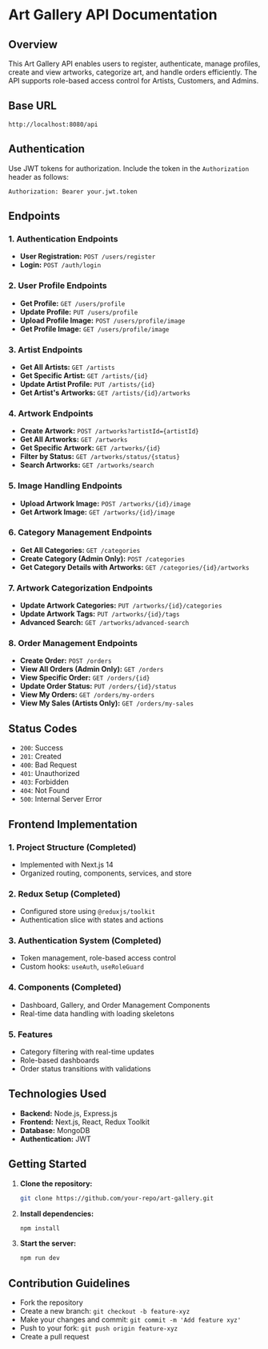 # Art Gallery API Documentation

## Overview
This Art Gallery API enables users to register, authenticate, manage profiles, create and view artworks, categorize art, and handle orders efficiently. The API supports role-based access control for Artists, Customers, and Admins.

## Base URL
```
http://localhost:8080/api
```

## Authentication
Use JWT tokens for authorization. Include the token in the `Authorization` header as follows:
```
Authorization: Bearer your.jwt.token
```

## Endpoints

### 1. **Authentication Endpoints**
- **User Registration:** `POST /users/register`
- **Login:** `POST /auth/login`

### 2. **User Profile Endpoints**
- **Get Profile:** `GET /users/profile`
- **Update Profile:** `PUT /users/profile`
- **Upload Profile Image:** `POST /users/profile/image`
- **Get Profile Image:** `GET /users/profile/image`

### 3. **Artist Endpoints**
- **Get All Artists:** `GET /artists`
- **Get Specific Artist:** `GET /artists/{id}`
- **Update Artist Profile:** `PUT /artists/{id}`
- **Get Artist's Artworks:** `GET /artists/{id}/artworks`

### 4. **Artwork Endpoints**
- **Create Artwork:** `POST /artworks?artistId={artistId}`
- **Get All Artworks:** `GET /artworks`
- **Get Specific Artwork:** `GET /artworks/{id}`
- **Filter by Status:** `GET /artworks/status/{status}`
- **Search Artworks:** `GET /artworks/search`

### 5. **Image Handling Endpoints**
- **Upload Artwork Image:** `POST /artworks/{id}/image`
- **Get Artwork Image:** `GET /artworks/{id}/image`

### 6. **Category Management Endpoints**
- **Get All Categories:** `GET /categories`
- **Create Category (Admin Only):** `POST /categories`
- **Get Category Details with Artworks:** `GET /categories/{id}/artworks`

### 7. **Artwork Categorization Endpoints**
- **Update Artwork Categories:** `PUT /artworks/{id}/categories`
- **Update Artwork Tags:** `PUT /artworks/{id}/tags`
- **Advanced Search:** `GET /artworks/advanced-search`

### 8. **Order Management Endpoints**
- **Create Order:** `POST /orders`
- **View All Orders (Admin Only):** `GET /orders`
- **View Specific Order:** `GET /orders/{id}`
- **Update Order Status:** `PUT /orders/{id}/status`
- **View My Orders:** `GET /orders/my-orders`
- **View My Sales (Artists Only):** `GET /orders/my-sales`

## Status Codes
- `200`: Success
- `201`: Created
- `400`: Bad Request
- `401`: Unauthorized
- `403`: Forbidden
- `404`: Not Found
- `500`: Internal Server Error

## Frontend Implementation

### 1. **Project Structure** (Completed)
- Implemented with Next.js 14
- Organized routing, components, services, and store

### 2. **Redux Setup** (Completed)
- Configured store using `@reduxjs/toolkit`
- Authentication slice with states and actions

### 3. **Authentication System** (Completed)
- Token management, role-based access control
- Custom hooks: `useAuth`, `useRoleGuard`

### 4. **Components** (Completed)
- Dashboard, Gallery, and Order Management Components
- Real-time data handling with loading skeletons

### 5. **Features**
- Category filtering with real-time updates
- Role-based dashboards
- Order status transitions with validations

## Technologies Used
- **Backend:** Node.js, Express.js
- **Frontend:** Next.js, React, Redux Toolkit
- **Database:** MongoDB
- **Authentication:** JWT

## Getting Started
1. **Clone the repository:**
   ```bash
   git clone https://github.com/your-repo/art-gallery.git
   ```
2. **Install dependencies:**
   ```bash
   npm install
   ```
3. **Start the server:**
   ```bash
   npm run dev
   ```

## Contribution Guidelines
- Fork the repository
- Create a new branch: `git checkout -b feature-xyz`
- Make your changes and commit: `git commit -m 'Add feature xyz'`
- Push to your fork: `git push origin feature-xyz`
- Create a pull request
